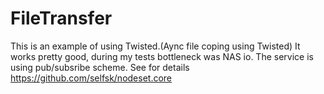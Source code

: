 # FileTransfer

This is an example of using Twisted.(Aync file coping using Twisted) It works pretty good, during my tests bottleneck was NAS io. 
The service is using pub/subsribe scheme. See for details https://github.com/selfsk/nodeset.core

